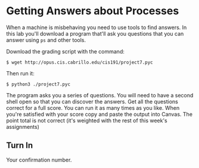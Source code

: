 # Getting Answers about Processes 

When a machine is misbehaving you need to use tools to find answers. In this lab you'll download a program that'll ask you questions that you can answer using `ps` and other tools.

Download the grading script with the command:

```
$ wget http://opus.cis.cabrillo.edu/cis191/project7.pyc
```

Then run it:

```
$ python3 ./project7.pyc
```

The program asks you a series of questions. You will need to have a second shell open so that you can discover the answers. Get all the questions correct for a full score. You can run it as many times as you like. When you're satisfied with your score copy and paste the output into Canvas. The point total is not correct (it's weighted with the rest of this week's assignments)

## Turn In 

Your confirmation number. 
